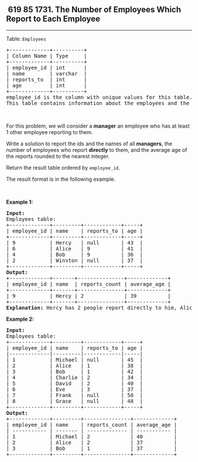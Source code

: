 <h2> 619 85
1731. The Number of Employees Which Report to Each Employee</h2><hr><div><p>Table: <code>Employees</code></p>

<pre>+-------------+----------+
| Column Name | Type     |
+-------------+----------+
| employee_id | int      |
| name        | varchar  |
| reports_to  | int      |
| age         | int      |
+-------------+----------+
employee_id is the column with unique values for this table.
This table contains information about the employees and the id of the manager they report to. Some employees do not report to anyone (reports_to is null). 
</pre>

<p>&nbsp;</p>

<p>For this problem, we will consider a <strong>manager</strong> an employee who has at least 1 other employee reporting to them.</p>

<p>Write a solution to report the ids and the names of all <strong>managers</strong>, the number of employees who report <strong>directly</strong> to them, and the average age of the reports rounded to the nearest integer.</p>

<p>Return the result table ordered by <code>employee_id</code>.</p>

<p>The&nbsp;result format is in the following example.</p>

<p>&nbsp;</p>
<p><strong class="example">Example 1:</strong></p>

<pre><strong>Input:</strong> 
Employees table:
+-------------+---------+------------+-----+
| employee_id | name    | reports_to | age |
+-------------+---------+------------+-----+
| 9           | Hercy   | null       | 43  |
| 6           | Alice   | 9          | 41  |
| 4           | Bob     | 9          | 36  |
| 2           | Winston | null       | 37  |
+-------------+---------+------------+-----+
<strong>Output:</strong> 
+-------------+-------+---------------+-------------+
| employee_id | name  | reports_count | average_age |
+-------------+-------+---------------+-------------+
| 9           | Hercy | 2             | 39          |
+-------------+-------+---------------+-------------+
<strong>Explanation:</strong> Hercy has 2 people report directly to him, Alice and Bob. Their average age is (41+36)/2 = 38.5, which is 39 after rounding it to the nearest integer.
</pre>

<p><strong class="example">Example 2:</strong></p>

<pre><strong>Input:</strong> 
Employees table:
+-------------+---------+------------+-----+ 
| employee_id | name &nbsp; &nbsp;| reports_to | age |
|-------------|---------|------------|-----|
| 1 &nbsp; &nbsp; &nbsp; &nbsp; &nbsp; | Michael | null &nbsp; &nbsp; &nbsp; | 45 &nbsp;|
| 2 &nbsp; &nbsp; &nbsp; &nbsp; &nbsp; | Alice &nbsp; | 1 &nbsp; &nbsp; &nbsp; &nbsp; &nbsp;| 38 &nbsp;|
| 3 &nbsp; &nbsp; &nbsp; &nbsp; &nbsp; | Bob &nbsp; &nbsp; | 1 &nbsp; &nbsp; &nbsp; &nbsp; &nbsp;| 42 &nbsp;|
| 4 &nbsp; &nbsp; &nbsp; &nbsp; &nbsp; | Charlie | 2 &nbsp; &nbsp; &nbsp; &nbsp; &nbsp;| 34 &nbsp;|
| 5 &nbsp; &nbsp; &nbsp; &nbsp; &nbsp; | David &nbsp; | 2 &nbsp; &nbsp; &nbsp; &nbsp; &nbsp;| 40 &nbsp;|
| 6 &nbsp; &nbsp; &nbsp; &nbsp; &nbsp; | Eve &nbsp; &nbsp; | 3 &nbsp; &nbsp; &nbsp; &nbsp; &nbsp;| 37 &nbsp;|
| 7 &nbsp; &nbsp; &nbsp; &nbsp; &nbsp; | Frank &nbsp; | null &nbsp; &nbsp; &nbsp; | 50 &nbsp;|
| 8 &nbsp; &nbsp; &nbsp; &nbsp; &nbsp; | Grace &nbsp; | null &nbsp; &nbsp; &nbsp; | 48 &nbsp;|
+-------------+---------+------------+-----+ 
<strong>Output:</strong> 
+-------------+---------+---------------+-------------+
| employee_id | name &nbsp; &nbsp;| reports_count | average_age |
| ----------- | ------- | ------------- | ----------- |
| 1 &nbsp; &nbsp; &nbsp; &nbsp; &nbsp; | Michael | 2 &nbsp; &nbsp; &nbsp; &nbsp; &nbsp; &nbsp; | 40 &nbsp; &nbsp; &nbsp; &nbsp; &nbsp;|
| 2 &nbsp; &nbsp; &nbsp; &nbsp; &nbsp; | Alice &nbsp; | 2 &nbsp; &nbsp; &nbsp; &nbsp; &nbsp; &nbsp; | 37 &nbsp; &nbsp; &nbsp; &nbsp; &nbsp;|
| 3 &nbsp; &nbsp; &nbsp; &nbsp; &nbsp; | Bob &nbsp; &nbsp; | 1 &nbsp; &nbsp; &nbsp; &nbsp; &nbsp; &nbsp; | 37 &nbsp; &nbsp; &nbsp; &nbsp; &nbsp;|
+-------------+---------+---------------+-------------+

</pre>
</div>